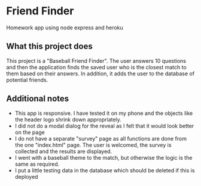 # Friend Finder
Homework app using node express and heroku


## What this project does  
This project is a "Baseball Friend Finder".  The user answers 10 questions and then the application finds the saved user who is the closest match to them based on their answers.  In addition, it adds the user to the database of potential friends.

## Additional notes  
* This app is responsive.  I have tested it on my phone and the objects like the header logo shrink down appropriately.
* I did not do a modal dialog for the reveal as I felt that it would look better on the page
* I do not have a separate "survey" page as all functions are done from the one "index.html" page.  The user is welcomed, the survey is collected and the results are displayed.
* I went with a baseball theme to the match, but otherwise the logic is the same as required.
* I put a little testing data in the database which should be deleted if this is deployed
